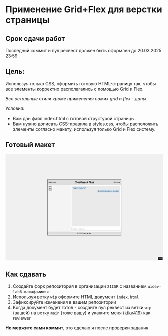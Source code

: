 # Применение Grid+Flex для верстки страницы

## Срок сдачи работ

Последний коммит и пул реквест должен быть оформлен до 20.03.2025 23:59

## Цель:

Используя только CSS, оформить готовую HTML-страницу так, чтобы все элементы корректно располагались с помощью Grid и Flex.

_Все остальные стили кроме применения самих grid и flex - даны_

Условия:

- Вам дан файл index.html с готовой структурой страницы.
- Вам нужно дописать CSS-правила в styles.css, чтобы расположить элементы согласно макету, используя только Grid и Flex систему.

## Готовый макет

<img src="./.repo/finished.png" />

## Как сдавать

1. Создайте форк репозитория в организации `21ISR` с названием `uidev-lab6-вашафамилия`
2. Используя ветку `wip` оформите HTML документ `index.html`
3. Зафиксируйте изменения в вашем репозитории
4. Когда документ будет готов - создайте пул реквест из ветки `wip` (вашей) на ветку `main` (тоже вашу) и укажите меня ([ktkv419](https://github.com/ktkv419)) как reviewer

**Не мержите сами коммит**, это сделаю я после проверки задания
